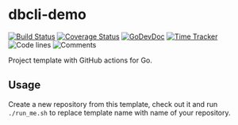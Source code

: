 # dbcli-demo

[![Build Status](https://github.com/vearutop/dbcli-demo/workflows/test-unit/badge.svg)](https://github.com/vearutop/dbcli-demo/actions?query=branch%3Amaster+workflow%3Atest-unit)
[![Coverage Status](https://codecov.io/gh/vearutop/dbcli-demo/branch/master/graph/badge.svg)](https://codecov.io/gh/vearutop/dbcli-demo)
[![GoDevDoc](https://img.shields.io/badge/dev-doc-00ADD8?logo=go)](https://pkg.go.dev/github.com/vearutop/dbcli-demo)
[![Time Tracker](https://wakatime.com/badge/github/vearutop/dbcli-demo.svg)](https://wakatime.com/badge/github/vearutop/dbcli-demo)
![Code lines](https://sloc.xyz/github/vearutop/dbcli-demo/?category=code)
![Comments](https://sloc.xyz/github/vearutop/dbcli-demo/?category=comments)

<!--- TODO Update README.md -->

Project template with GitHub actions for Go.

## Usage

Create a new repository from this template, check out it and run `./run_me.sh` to replace template name with name of
your repository.
